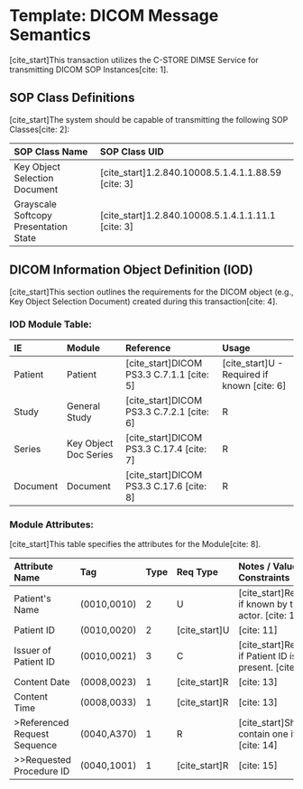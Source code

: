 # Template: DICOM Message Semantics



[cite_start]This transaction utilizes the C-STORE DIMSE Service for transmitting DICOM SOP Instances[cite: 1].

## SOP Class Definitions

[cite_start]The system should be capable of transmitting the following SOP Classes[cite: 2]:

| SOP Class Name                   | SOP Class UID               |
| :------------------------------- | :-------------------------- |
| Key Object Selection Document    | [cite_start]1.2.840.10008.5.1.4.1.1.88.59 [cite: 3] |
| Grayscale Softcopy Presentation State | [cite_start]1.2.840.10008.5.1.4.1.1.11.1 [cite: 3] |

## DICOM Information Object Definition (IOD)

[cite_start]This section outlines the requirements for the DICOM object (e.g., Key Object Selection Document) created during this transaction[cite: 4].

### IOD Module Table:

| IE       | Module                   | Reference           | Usage             |
| :------- | :----------------------- | :------------------ | :---------------- |
| Patient  | Patient                  | [cite_start]DICOM PS3.3 C.7.1.1 [cite: 5] | [cite_start]U - Required if known [cite: 6] |
| Study    | General Study            | [cite_start]DICOM PS3.3 C.7.2.1 [cite: 6] | R                 |
| Series   | Key Object Doc Series    | [cite_start]DICOM PS3.3 C.17.4 [cite: 7] | R                 |
| Document | Document                 | [cite_start]DICOM PS3.3 C.17.6 [cite: 8] | R                 |

### Module Attributes:
[cite_start]This table specifies the attributes for the Module[cite: 8].

| Attribute Name              | Tag         | Type | Req Type | Notes / Value Set Constraints         |
| :-------------------------- | :---------- | :--- | :------- | :------------------------------------ |
| Patient's Name              | (0010,0010) | 2    | U        | [cite_start]Required if known by the actor. [cite: 10] |
| Patient ID                  | (0010,0020) | 2    | [cite_start]U        | [cite: 11]                            |
| Issuer of Patient ID        | (0010,0021) | 3    | C        | [cite_start]Required if Patient ID is present. [cite: 12] |
| Content Date                | (0008,0023) | 1    | [cite_start]R        | [cite: 13]                            |
| Content Time                | (0008,0033) | 1    | [cite_start]R        | [cite: 13]                            |
| >Referenced Request Sequence | (0040,A370) | 1    | R        | [cite_start]Shall contain one item. [cite: 14]    |
| >>Requested Procedure ID    | (0040,1001) | 1    | [cite_start]R        | [cite: 15]                            |